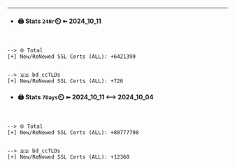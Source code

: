 

---
- #### 🖨️ **Stats** `24Hr`⏲️ ➼ 2024_10_11
```console


--> 🌐 Total
[+] New/ReNewed SSL Certs (ALL): +6421399


--> 🇧🇩 bd_ccTLDs
[+] New/ReNewed SSL Certs (ALL): +726

```

- #### 🖨️ **Stats** `7Days`⏲️ ➼ 2024_10_11 <--> 2024_10_04
```console


--> 🌐 Total
[+] New/ReNewed SSL Certs (ALL): +80777798


--> 🇧🇩 bd_ccTLDs
[+] New/ReNewed SSL Certs (ALL): +12360

```

